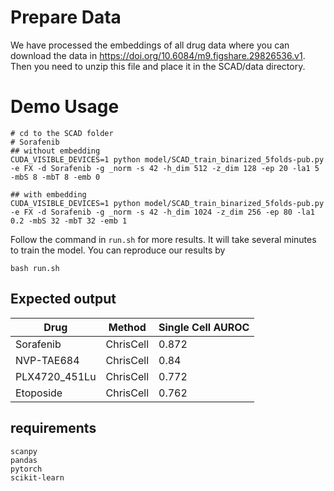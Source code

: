 # Prepare Data
We have processed the embeddings of all drug data where you can download the data in https://doi.org/10.6084/m9.figshare.29826536.v1. Then you need to unzip this file and place it in the SCAD/data directory.

# Demo Usage
```
# cd to the SCAD folder
# Sorafenib
## without embedding
CUDA_VISIBLE_DEVICES=1 python model/SCAD_train_binarized_5folds-pub.py -e FX -d Sorafenib -g _norm -s 42 -h_dim 512 -z_dim 128 -ep 20 -la1 5 -mbS 8 -mbT 8 -emb 0

## with embedding
CUDA_VISIBLE_DEVICES=1 python model/SCAD_train_binarized_5folds-pub.py -e FX -d Sorafenib -g _norm -s 42 -h_dim 1024 -z_dim 256 -ep 80 -la1 0.2 -mbS 32 -mbT 32 -emb 1
```
Follow the command in `run.sh` for more results. It will take several minutes to train the model. You can reproduce our results by 
```
bash run.sh
```



## Expected output

|Drug | Method | Single Cell AUROC |
|-----|--------|-------------------|
|Sorafenib|ChrisCell|0.872|
|NVP-TAE684|ChrisCell|0.84|
|PLX4720_451Lu|ChrisCell|0.772|
|Etoposide|ChrisCell|0.762|

## requirements
```
scanpy
pandas
pytorch
scikit-learn
```
